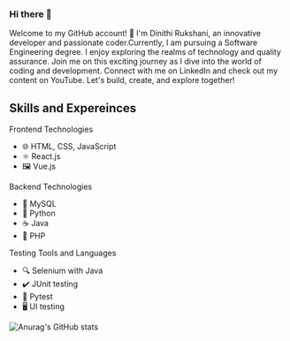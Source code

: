 ### Hi there 👋

Welcome to my GitHub account! 🚀 I'm Dinithi Rukshani, an innovative developer and passionate coder.Currently, I am pursuing a Software Engineering degree. I enjoy exploring the realms of technology and quality assurance. Join me on this exciting journey as I dive into the world of coding and development. Connect with me on LinkedIn and check out my content on YouTube. Let's build, create, and explore together! 

## Skills and Expereinces 
Frontend Technologies
* 🌐 HTML, CSS, JavaScript
* ⚛️ React.js
* 🖼️ Vue.js

Backend Technologies
* 💾 MySQL
* 🐍 Python
* ☕ Java
* 🐘 PHP

Testing Tools and Languages
* 🔍 Selenium with Java
* ✔️ JUnit testing
* 🧪 Pytest
* 🖥️ UI testing

![Anurag's GitHub stats](https://github-readme-stats.vercel.app/api?username=Dinithiruk&theme=dark&show_icons=true)



